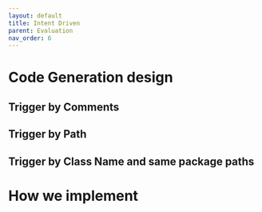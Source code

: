 ```yaml
---
layout: default
title: Intent Driven 
parent: Evaluation
nav_order: 6
---
```


# Code Generation design

## Trigger by Comments

## Trigger by Path

## Trigger by Class Name and same package paths

# How we implement

